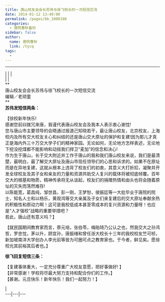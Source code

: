 ```yaml
---
title: 唐山校友会会长苏伟与徐飞校长的一次短信交流
date: 2014-01-12 13:49:00
permalink: /pages/bb_1000180
categories: 
  - 唐院春秋备份
sidebar: false
author: 
  name: 唐院春秋
  link: /tycq
tags: 
  - 
---
```


* * *

  
| | |  
| |  
**  
唐山校友会会长苏伟与徐飞校长的一次短信交流  
编辑／老顽童  
**  
**苏伟发短信两条：**  
  
【徐校新年快乐!  
感谢您前曰拨冗来唐，我谨代表唐山校友会及我本人表示衷心谢忱!  
您与唐山市主要领导的会晤通过报道己知晓若干，最让唐山校友，北京校友，上海校内及所有交大校友关心和纠结的还是唐山交大原址的保护和复建!因为那儿才真正是海内外三十万交大学子们的精神家园。无论如何，无论地方怎样表述，无论地下挖没挖煤都不能影响和动摇我们捍卫“麦加”的信念和决心!  
作为生于唐山，长于交大附近并工作于唐山的我和我们唐山校友来说，我们是最清楚，最明白，最了解交大原址及唐山市现任领导们的心思和诉求的。如果不在原址而是在异地复建，这就从根本上违背了校友们的初衷，其意义大打折扣，凝聚并开发全球校友及其子女和亲友的力量和资源共助交人复兴的载体将被彻底倾覆。百年交大的根基和物质，精神传承将无从谈起，校友们的捐赠热情和由头也将会随着原址的灭失而荡然难存!  
以陈能宽，葛昌纯，邹世昌，彭一刚，王梦恕，侯振廷等一大批毕业于唐院的院士，知名人士和以杨乐，黄观鸿等交大亲属及子女们来复建后的交大原址奉献余热的积极性和原动力啊！这可是我校低成本甚至零成本的复兴资源和力量呀！也应是“人才强校”战略的重要举措吧？  
若此，唐山还有意义吗？】  
  
【就民国期间教育家而言，萘元培，张伯苓，梅贻琦乃公认之也，然我交大之孙鸿哲，罗忠忱，茅以升，顾宜孙，唐振绪和曾任浙大校长十三年的我校校友竺可桢，新加坡南洋大学创办人李光前等皆为可圈可点之教育家也。于今者，鲜见矣。愿徐校光其前裕其后者也。】  
  
  
  
  
**徐飞回复短信三条：**  
  
【复建事体重大，一定充分尊重广大校友意愿，把好事做好! 】  
【非常感谢！学校将尽最大努力支持和配合你们的工作。】  
【甚谢。元旦快乐！新年快乐！我们一起努力！】  
  
  
  
  
|  
---|---|---